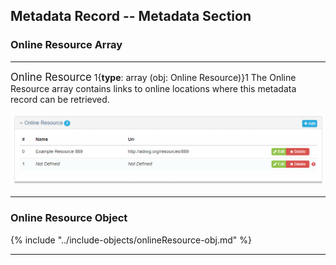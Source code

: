 ## Metadata Record -- Metadata Section
### Online Resource Array
---

<span class="md-panel" style="font-size: larger">Online Resource</span> 1{**type**: array (obj: <span class="md-panel">Online Resource</span>)}1 The <span class="md-panel">Online Resource</span> array contains links to online locations where this metadata record can be retrieved.

![Metadata Online Resource Panel](/assets/reference/edit-objects/metadata/onlineResource-array.png)

---

### Online Resource Object

{% include "../include-objects/onlineResource-obj.md" %}

---
